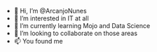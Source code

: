 - 👋 Hi, I’m @ArcanjoNunes
- 👀 I’m interested in IT at all
- 🌱 I’m currently learning Mojo and Data Science
- 💞️ I’m looking to collaborate on those areas
- 📫 You found me 

<!---
ArcanjoNunes/ArcanjoNunes is a ✨ special ✨ repository because its `README.md` (this file) appears on your GitHub profile.
You can click the Preview link to take a look at your changes.
--->

